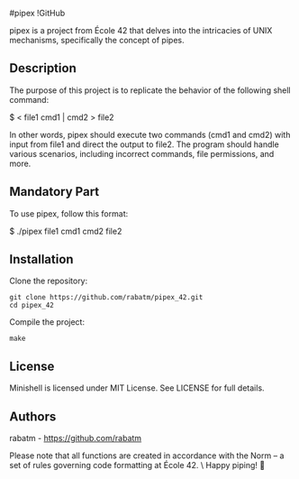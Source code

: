 #pipex
!GitHub

pipex is a project from École 42 that delves into the intricacies of UNIX mechanisms, specifically the concept of pipes.

## Description
The purpose of this project is to replicate the behavior of the following shell command:

$ < file1 cmd1 | cmd2 > file2

In other words, pipex should execute two commands (cmd1 and cmd2) with input from file1 and direct the output to file2. The program should handle various scenarios, including incorrect commands, file permissions, and more.

## Mandatory Part
To use pipex, follow this format:

$ ./pipex file1 cmd1 cmd2 file2

## Installation

Clone the repository:
```
git clone https://github.com/rabatm/pipex_42.git
cd pipex_42
```

Compile the project:
```
make
```

## License
Minishell is licensed under MIT License. See LICENSE for full details.

## Authors
rabatm - https://github.com/rabatm

Please note that all functions are created in accordance with the Norm – a set of rules governing code formatting at École 42. \ Happy piping! 🚀
